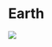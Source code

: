 # Earth

<div>
  <img src="https://thumbs.gfycat.com/AromaticScentedIrishwolfhound-size_restricted.gif" />
</div>
